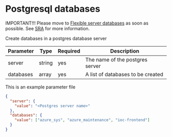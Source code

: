 # Postgresql databases

IMPORTANT!!! Please move to [Flexible server databases](../resourcePostgresqlFlexibleDatabases/) as soon as possible.
See [SRA](https://docs.omnia.equinor.com/governance/security/components/v4/postgresql/) for more information.

Create databases in a postgres database server

| Parameter | Type   | Required | Description                       |
| --------- | ------ | -------- | --------------------------------- |
| server    | string | yes      | The name of the postgres server   |
| databases | array  | yes      | A list of databases to be created |

This is an example parameter file

```json
{
  "server": {
    "value": "<Postgres server name>"
  },
  "databases": {
    "value": ["azure_sys", "azure_maintenance", "ioc-frontend"]
  }
}
```
